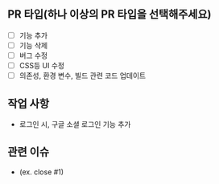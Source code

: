 ## PR 타입(하나 이상의 PR 타입을 선택해주세요)

- [ ] 기능 추가
- [ ] 기능 삭제
- [ ] 버그 수정
- [ ] CSS등 UI 수정
- [ ] 의존성, 환경 변수, 빌드 관련 코드 업데이트

## 작업 사항

- 로그인 시, 구글 소셜 로그인 기능 추가

## 관련 이슈

- (ex. close #1)
